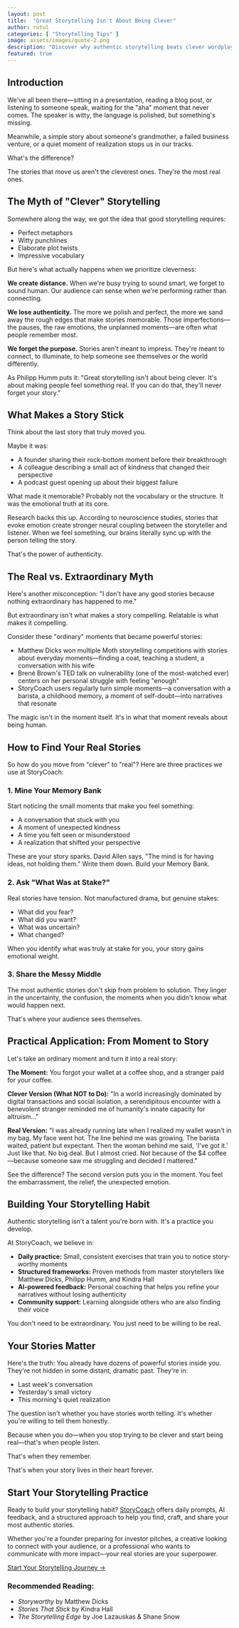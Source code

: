 ```yaml
---
layout: post
title:  "Great Storytelling Isn't About Being Clever"
author: rutul
categories: [ "Storytelling Tips" ]
image: assets/images/quote-2.png
description: "Discover why authentic storytelling beats clever wordplay every time. Learn how to craft narratives that resonate by focusing on real emotions and genuine moments."
featured: true
---
```


## Introduction

We've all been there—sitting in a presentation, reading a blog post, or listening to someone speak, waiting for the "aha" moment that never comes. The speaker is witty, the language is polished, but something's missing.

Meanwhile, a simple story about someone's grandmother, a failed business venture, or a quiet moment of realization stops us in our tracks.

What's the difference?

The stories that move us aren't the cleverest ones. They're the most real ones.

## The Myth of "Clever" Storytelling

Somewhere along the way, we got the idea that good storytelling requires:

* Perfect metaphors
* Witty punchlines
* Elaborate plot twists
* Impressive vocabulary

But here's what actually happens when we prioritize cleverness:

**We create distance.** When we're busy trying to sound smart, we forget to sound human. Our audience can sense when we're performing rather than connecting.

**We lose authenticity.** The more we polish and perfect, the more we sand away the rough edges that make stories memorable. Those imperfections—the pauses, the raw emotions, the unplanned moments—are often what people remember most.

**We forget the purpose.** Stories aren't meant to impress. They're meant to connect, to illuminate, to help someone see themselves or the world differently.

As Philipp Humm puts it: "Great storytelling isn't about being clever. It's about making people feel something real. If you can do that, they'll never forget your story."

## What Makes a Story Stick

Think about the last story that truly moved you.

Maybe it was:

* A founder sharing their rock-bottom moment before their breakthrough
* A colleague describing a small act of kindness that changed their perspective
* A podcast guest opening up about their biggest failure

What made it memorable? Probably not the vocabulary or the structure. It was the emotional truth at its core.

Research backs this up. According to neuroscience studies, stories that evoke emotion create stronger neural coupling between the storyteller and listener. When we feel something, our brains literally sync up with the person telling the story.

That's the power of authenticity.

## The Real vs. Extraordinary Myth

Here's another misconception: "I don't have any good stories because nothing extraordinary has happened to me."

But extraordinary isn't what makes a story compelling. Relatable is what makes it compelling.

Consider these "ordinary" moments that became powerful stories:

* Matthew Dicks won multiple Moth storytelling competitions with stories about everyday moments—finding a coat, teaching a student, a conversation with his wife
* Brené Brown's TED talk on vulnerability (one of the most-watched ever) centers on her personal struggle with feeling "enough"
* StoryCoach users regularly turn simple moments—a conversation with a barista, a childhood memory, a moment of self-doubt—into narratives that resonate

The magic isn't in the moment itself. It's in what that moment reveals about being human.

## How to Find Your Real Stories

So how do you move from "clever" to "real"? Here are three practices we use at StoryCoach:

### 1. Mine Your Memory Bank

Start noticing the small moments that make you feel something:

* A conversation that stuck with you
* A moment of unexpected kindness
* A time you felt seen or misunderstood
* A realization that shifted your perspective

These are your story sparks. David Allen says, "The mind is for having ideas, not holding them." Write them down. Build your Memory Bank.

### 2. Ask "What Was at Stake?"

Real stories have tension. Not manufactured drama, but genuine stakes:

* What did you fear?
* What did you want?
* What was uncertain?
* What changed?

When you identify what was truly at stake for you, your story gains emotional weight.

### 3. Share the Messy Middle

The most authentic stories don't skip from problem to solution. They linger in the uncertainty, the confusion, the moments when you didn't know what would happen next.

That's where your audience sees themselves.

## Practical Application: From Moment to Story

Let's take an ordinary moment and turn it into a real story:

**The Moment:** You forgot your wallet at a coffee shop, and a stranger paid for your coffee.

**Clever Version (What NOT to Do):**
"In a world increasingly dominated by digital transactions and social isolation, a serendipitous encounter with a benevolent stranger reminded me of humanity's innate capacity for altruism..."

**Real Version:**
"I was already running late when I realized my wallet wasn't in my bag. My face went hot. The line behind me was growing. The barista waited, patient but expectant. Then the woman behind me said, 'I've got it.' Just like that. No big deal. But I almost cried. Not because of the $4 coffee—because someone saw me struggling and decided I mattered."

See the difference? The second version puts you in the moment. You feel the embarrassment, the relief, the unexpected emotion.

## Building Your Storytelling Habit

Authentic storytelling isn't a talent you're born with. It's a practice you develop.

At StoryCoach, we believe in:

* **Daily practice:** Small, consistent exercises that train you to notice story-worthy moments
* **Structured frameworks:** Proven methods from master storytellers like Matthew Dicks, Philipp Humm, and Kindra Hall
* **AI-powered feedback:** Personal coaching that helps you refine your narratives without losing authenticity
* **Community support:** Learning alongside others who are also finding their voice

You don't need to be extraordinary. You just need to be willing to be real.

## Your Stories Matter

Here's the truth: You already have dozens of powerful stories inside you. They're not hidden in some distant, dramatic past. They're in:

* Last week's conversation
* Yesterday's small victory
* This morning's quiet realization

The question isn't whether you have stories worth telling. It's whether you're willing to tell them honestly.

Because when you do—when you stop trying to be clever and start being real—that's when people listen.

That's when they remember.

That's when your story lives in their heart forever.

## Start Your Storytelling Practice

Ready to build your storytelling habit? [StoryCoach](https://storycoach.app) offers daily prompts, AI feedback, and a structured approach to help you find, craft, and share your most authentic stories.

Whether you're a founder preparing for investor pitches, a creative looking to connect with your audience, or a professional who wants to communicate with more impact—your real stories are your superpower.

[Start Your Storytelling Journey →](https://storycoach.app)

### Recommended Reading:

* *Storyworthy* by Matthew Dicks
* *Stories That Stick* by Kindra Hall
* *The Storytelling Edge* by Joe Lazauskas & Shane Snow
